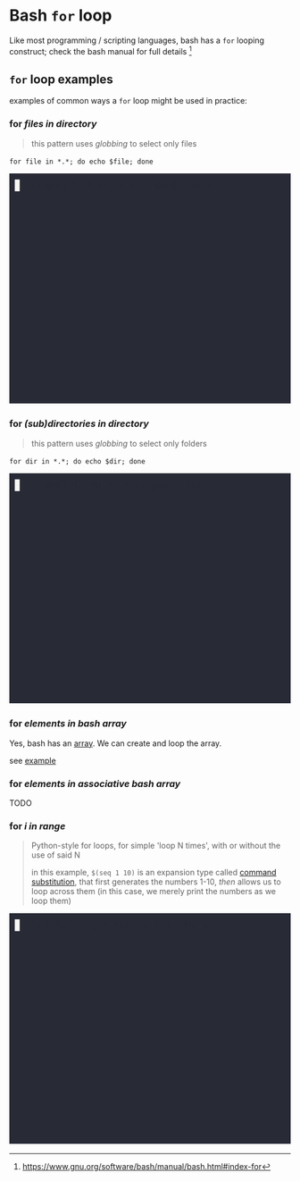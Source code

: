 # Bash `for` loop

Like most programming / scripting languages, bash has a `for` looping construct; check the bash manual for full details [^1]

[^1]: https://www.gnu.org/software/bash/manual/bash.html#index-for

## `for` loop examples

examples of common ways a `for` loop might be used in practice:

### for *files in directory*

> this pattern uses *globbing* to select only files

`for file in *.*; do echo $file; done`

![for-files](../assets/for-files.gif)

### for *(sub)directories in directory*

> this pattern uses *globbing* to select only folders

`for dir in *.*; do echo $dir; done`

![for-dirs](../assets/for-dirs.gif)

### for *elements in bash array*

Yes, bash has an [array](bash-data-structures.md#bash-arrays). We can create and loop the array.

see [example](bash-data-structures.md#loop--iterate-an-array)

### for *elements in associative bash array*

TODO

### for *i in range*

> Python-style for loops, for simple 'loop N times', with or without the use of said N
>
> in this example, `$(seq 1 10)` is an expansion type called [command substitution](expansions.md#command-substitution), that first generates the numbers 1-10, *then* allows us to loop across them (in this case, we merely print the numbers as we loop them)

![for-i-in-range](../assets/for-i-in-range.gif)